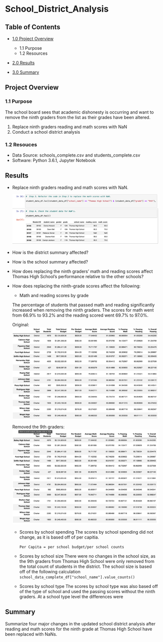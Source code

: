 # School_District_Analysis

## Table of Contents
- [1.0 Project Overview](#Project-Overview)
  * 1.1 Purpose
  * 1.2 Resources
- [2.0 Results](#Results)

- [3.0 Summary](#Summary)

<a name="Project-Overview"></a>
## Project Overview
### 1.1 Purpose
The school board sees that academic dishonesty is occurring and want to remove the ninth graders from the list as their grades have been altered.

 1. Replace ninth graders reading and math scores with NaN
 2. Conduct a school district analysis

### 1.2 Resouces
- Data Source: schools_complete.csv and students_complete.csv
- Software: Python 3.6.1, Jupyter Notebook

<a name="Results"></a>
## Results
* Replace ninth graders reading and math scores with NaN. 
  
  ![alt text](Resource/ninth_nan.png)
  
  
* How is the district summary affected?

* How is the school summary affected?

* How does replacing the ninth graders’ math and reading scores affect Thomas High School’s performance relative to the other schools?

* How does replacing the ninth-grade scores affect the following:
  - Math and reading scores by grade
   
   The percentage of students that passed math and reading significantly increased when removing the ninth graders.  The scores for math went from 66.9% to 93.2% and the reading scored went 69.7% to 97.0%. 
   
   Original:
   ![alt text](Resource/THS_Original.png)
   
   Removed the 9th graders:
   ![alt text](Resource/THS_No_9th.png)
   
  - Scores by school spending
    The scores by school spending did not change, as it is based off of per capitia.
    
    `Per Capita = per school budget/per school counts`
    
  - Scores by school size
   There were no changes in the school size, as the 9th graders from Thomas High School were only removed from the total count of students in the district.  The school size is based off of the following calculation
   `school_data_complete_df["school_name"].value_counts()`
   
  - Scores by school type
   The scores by school type was also based off of the type of school and used the passing scores without the ninth graders.  At a school type level the differences were  

<a name="Summary"></a>
## Summary

Summarize four major changes in the updated school district analysis after reading and math scores for the ninth grade at Thomas High School have been replaced with NaNs.

